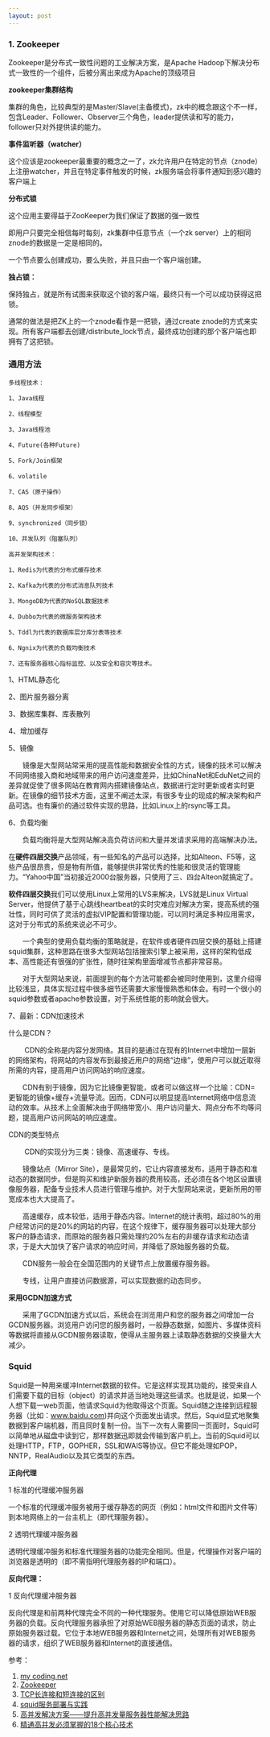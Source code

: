 ```yaml
---
layout: post
---
```


### 1. Zookeeper
Zookeeper是分布式一致性问题的工业解决方案，是Apache Hadoop下解决分布式一致性的一个组件，后被分离出来成为Apache的顶级项目

**zookeeper集群结构**

集群的角色，比较典型的是Master/Slave(主备模式)，zk中的概念跟这个不一样，包含Leader、Follower、Observer三个角色，leader提供读和写的能力，follower只对外提供读的能力。

**事件监听器（watcher）**

这个应该是zookeeper最重要的概念之一了，zk允许用户在特定的节点（znode）上注册watcher，并且在特定事件触发的时候，zk服务端会将事件通知到感兴趣的客户端上

**分布式锁**

这个应用主要得益于ZooKeeper为我们保证了数据的强一致性

即用户只要完全相信每时每刻，zk集群中任意节点（一个zk server）上的相同znode的数据是一定是相同的。

一个节点要么创建成功，要么失败，并且只由一个客户端创建。

**独占锁：**

保持独占，就是所有试图来获取这个锁的客户端，最终只有一个可以成功获得这把锁。

通常的做法是把ZK上的一个znode看作是一把锁，通过create znode的方式来实现。所有客户端都去创建/distribute_lock节点，最终成功创建的那个客户端也即拥有了这把锁。

### 通用方法

	多线程技术：
	
	1、Java线程
	
	2、线程模型
	
	3、Java线程池
	
	4、Future(各种Future)
	
	5、Fork/Join框架
	
	6、volatile
	
	7、CAS（原子操作）
	
	8、AQS（并发同步框架）
	
	9、synchronized（同步锁）
	
	10、并发队列（阻塞队列）

	高并发架构技术：
	
	1、Redis为代表的分布式缓存技术
	
	2、Kafka为代表的分布式消息队列技术
	
	3、MongoDB为代表的NoSQL数据技术
	
	4、Dubbo为代表的微服务架构技术
	
	5、Tddl为代表的数据库层分库分表等技术
	
	6、Ngnix为代表的负载均衡技术
	
	7、还有服务器核心指标监控、以及安全和容灾等技术。



1、HTML静态化

2、图片服务器分离

3、数据库集群、库表散列

4、增加缓存

5、镜像

　　镜像是大型网站常采用的提高性能和数据安全性的方式，镜像的技术可以解决不同网络接入商和地域带来的用户访问速度差异，比如ChinaNet和EduNet之间的差异就促使了很多网站在教育网内搭建镜像站点，数据进行定时更新或者实时更新。在镜像的细节技术方面，这里不阐述太深，有很多专业的现成的解决架构和产品可选。也有廉价的通过软件实现的思路，比如Linux上的rsync等工具。

6、负载均衡

　　负载均衡将是大型网站解决高负荷访问和大量并发请求采用的高端解决办法。

在**硬件四层交换**产品领域，有一些知名的产品可以选择，比如Alteon、F5等，这些产品很昂贵，但是物有所值，能够提供非常优秀的性能和很灵活的管理能力。“Yahoo中国”当初接近2000台服务器，只使用了三、四台Alteon就搞定了。

**软件四层交换**我们可以使用Linux上常用的LVS来解决，LVS就是Linux Virtual Server，他提供了基于心跳线heartbeat的实时灾难应对解决方案，提高系统的强壮性，同时可供了灵活的虚拟VIP配置和管理功能，可以同时满足多种应用需求，这对于分布式的系统来说必不可少。

　　一个典型的使用负载均衡的策略就是，在软件或者硬件四层交换的基础上搭建squid集群，这种思路在很多大型网站包括搜索引擎上被采用，这样的架构低成本、高性能还有很强的扩张性，随时往架构里面增减节点都非常容易。

　　对于大型网站来说，前面提到的每个方法可能都会被同时使用到，这里介绍得比较浅显，具体实现过程中很多细节还需要大家慢慢熟悉和体会。有时一个很小的squid参数或者apache参数设置，对于系统性能的影响就会很大。

7、最新：CDN加速技术

什么是CDN？

　　 CDN的全称是内容分发网络。其目的是通过在现有的Internet中增加一层新的网络架构，将网站的内容发布到最接近用户的网络“边缘”，使用户可以就近取得所需的内容，提高用户访问网站的响应速度。

　　CDN有别于镜像，因为它比镜像更智能，或者可以做这样一个比喻：CDN=更智能的镜像+缓存+流量导流。因而，CDN可以明显提高Internet网络中信息流动的效率。从技术上全面解决由于网络带宽小、用户访问量大、网点分布不均等问题，提高用户访问网站的响应速度。

CDN的类型特点

　 　CDN的实现分为三类：镜像、高速缓存、专线。

　　镜像站点（Mirror Site），是最常见的，它让内容直接发布，适用于静态和准动态的数据同步。但是购买和维护新服务器的费用较高，还必须在各个地区设置镜像服务器，配备专业技术人员进行管理与维护。对于大型网站来说，更新所用的带宽成本也大大提高了。

　　高速缓存，成本较低，适用于静态内容。Internet的统计表明，超过80%的用户经常访问的是20%的网站的内容，在这个规律下，缓存服务器可以处理大部分客户的静态请求，而原始的服务器只需处理约20%左右的非缓存请求和动态请求，于是大大加快了客户请求的响应时间，并降低了原始服务器的负载。

　　CDN服务一般会在全国范围内的关键节点上放置缓存服务器。

　　专线，让用户直接访问数据源，可以实现数据的动态同步。

**采用GCDN加速方式**

　　采用了GCDN加速方式以后，系统会在浏览用户和您的服务器之间增加一台GCDN服务器。浏览用户访问您的服务器时，一般静态数据，如图片、多媒体资料等数据将直接从GCDN服务器读取，使得从主服务器上读取静态数据的交换量大大减少。

### Squid

Squid是一种用来缓冲Internet数据的软件。它是这样实现其功能的，接受来自人们需要下载的目标（object）的请求并适当地处理这些请求。也就是说，如果一个人想下载一web页面，他请求Squid为他取得这个页面。Squid随之连接到远程服务器（比如：www.baidu.com)并向这个页面发出请求。然后，Squid显式地聚集数据到客户端机器，而且同时复制一份。当下一次有人需要同一页面时，Squid可以简单地从磁盘中读到它，那样数据迅即就会传输到客户机上。当前的Squid可以处理HTTP，FTP，GOPHER，SSL和WAIS等协议。但它不能处理如POP，NNTP，RealAudio以及其它类型的东西。

**正向代理**

1 标准的代理缓冲服务器

一个标准的代理缓冲服务被用于缓存静态的网页（例如：html文件和图片文件等）到本地网络上的一台主机上（即代理服务器）。

2 透明代理缓冲服务器

透明代理缓冲服务和标准代理服务器的功能完全相同。但是，代理操作对客户端的浏览器是透明的（即不需指明代理服务器的IP和端口）。

**反向代理：**

1 反向代理缓冲服务器

反向代理是和前两种代理完全不同的一种代理服务。使用它可以降低原始WEB服务器的负载。反向代理服务器承担了对原始WEB服务器的静态页面的请求，防止原始服务器过载。它位于本地WEB服务器和Internet之间，处理所有对WEB服务器的请求，组织了WEB服务器和Internet的直接通信。




参考：

1. [my coding.net](http://zhwa3232.coding.me/baibingqianlan.github.io/)
2. [Zookeeper](https://blog.csdn.net/weixin_34072159/article/details/91694429)
3. [TCP长连接和短连接的区别](https://blog.csdn.net/yanglianzhuang/article/details/87966866)
4. [squid服务部署与实践](https://blog.csdn.net/vanvan_/article/details/90679369)
5. [高并发解决方案——提升高并发量服务器性能解决思路](https://blog.csdn.net/qq_14898543/article/details/54910418)
6. [精通高并发必须掌握的18个核心技术](https://blog.csdn.net/lovezhaohaimig/article/details/90231721)


